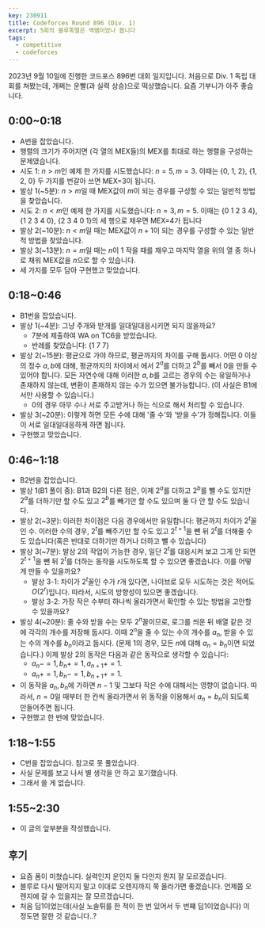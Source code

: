 ```yaml
---
key: 230911
title: Codeforces Round 896 (Div. 1)
excerpt: 5회의 블루똑떨은 액땜이었나 봅니다
tags:
  - competitive
  - codeforces
---
```

2023년 9월 10일에 진행한 코드포스 896번 대회 일지입니다. 처음으로 Div. 1 독립 대회를 쳐봤는데, 개쩌는 운빨(과 실력 상승)으로 떡상했습니다. 요즘 기부니가 아주 좋습니다.

## 0:00~0:18
- A번을 잡았습니다.
- 행렬의 크기가 주어지면 (각 열의 MEX들)의 MEX를 최대로 하는 행렬을 구성하는 문제였습니다.
- 시도 1: $n > m$인 예제 한 가지를 시도했습니다: $n=5, m=3$. 이때는 {0, 1, 2}, {1, 2, 0} 두 가지를 번갈아 쓰면 MEX=3이 됩니다.
- 발상 1(~5분): $n>m$일 때 MEX값이 $m$이 되는 경우를 구성할 수 있는 일반적 방법을 찾았습니다.
- 시도 2: $n<m$인 예제 한 가지를 시도했습니다: $n=3,m=5$. 이때는 {0 1 2 3 4}, {1 2 3 4 0}, {2 3 4 0 1}의 세 행으로 채우면 MEX=4가 됩니다
- 발상 2(~10분): $n<m$일 때는 MEX값이 $n+1$이 되는 경우를 구성할 수 있는 일반적 방법을 찾았습니다.
- 발상 3(~13분): $n=m$일 때는 $n$이 1 작을 때를 채우고 마지막 열을 위의 열 중 하나로 채워 MEX값을 $n$으로 할 수 있습니다.
- 세 가지를 모두 담아 구현했고 맞았습니다.

## 0:18~0:46
- B1번을 잡았습니다.
- 발상 1(~4분): 그냥 주개와 받개를 일대일대응시키면 되지 않을까요?
	- 7분에 제출하여 WA on TC6을 받았습니다.
	- 반례를 찾았습니다: {1 7 7}
- 발상 2(~15분): 평균으로 가야 하므로, 평균까지의 차이를 구해 둡시다. 어떤 0 이상의 정수 $a, b$에 대해, 평균까지의 차이에서 에서 $2^a$를 더하고 $2^b$를 빼서 0을 만들 수 있어야 합니다. 모든 자연수에 대해 이러한 $a, b$를 고르는 경우의 수는 유일하거나 존재하지 않는데, 변환이 존재하지 않는 수가 있으면 불가능합니다. (이 사실은 B1에서만 사용할 수 있습니다.)
	- 0의 경우 아무 수나 서로 주고받거나 하는 식으로 해서 처리할 수 있습니다.
- 발상 3(~20분): 이렇게 하면 모든 수에 대해 '줄 수'와 '받을 수'가 정해집니다. 이들이 서로 일대일대응하게 하면 됩니다.
- 구현했고 맞았습니다.

## 0:46~1:18
- B2번을 잡았습니다.
- 발상 1(B1 풀이 중): B1과 B2의 다른 점은, 이제 $2^a$를 더하고 $2^b$를 뺄 수도 있지만 $2^a$를 더하기만 할 수도 있고 $2^b$를 빼기만 할 수도 있으며 둘 다 안 할 수도 있습니다.
- 발상 2(~3분): 이러한 차이점은 다음 경우에서만 유일합니다: 평균까지 차이가 $2^t$꼴인 수. 이러한 수의 경우, $2^t$를 빼주기만 할 수도 있고 $2^{t+1}$을 뺀 뒤  $2^t$를 더해줄 수도 있습니다(혹은 반대로 더하기만 하거나 더하고 뺄 수 있습니다)
- 발상 3(~7분): 발상 2의 작업이 가능한 경우, 일단 $2^t$를 대응시켜 보고 그게 안 되면 $2^{t+1}$을 뺀 뒤  $2^t$를 더하는 동작을 시도하도록 할 수 있으면 좋겠습니다. 이를 어떻게 만들 수 있을까요?
	- 발상 3-1: 차이가 $2^t$꼴인 수가 $r$개 있다면, 나이브로 모두 시도하는 것은 적어도 $O(2^r)$입니다. 따라서, 시도의 방향성이 있으면 좋겠습니다.
	- 발상 3-2: 가장 작은 수부터 하나씩 올라가면서 확인할 수 있는 방법을 고안할 수 있을까요?
- 발상 4(~20분): 줄 수와 받을 수는 모두 $2^n$꼴이므로, 로그를 씌운 뒤 배열 같은 것에 각각의 개수를 저장해 둡시다. 이때 $2^n$을 줄 수 있는 수의 개수를 $a_n$, 받을 수 있는 수의 개수를 $b_n$이라고 둡시다. (문제 1의 경우, 모든 $n$에 대해 $a_n=b_n$이면 되었습니다.) 이제 발상 2의 동작은 다음과 같은 동작으로 생각할 수 있습니다:
	- $a_n-=1, b_n+=1, a_{n+1}+=1$.
	- $a_n+=1, b_n-=1, b_{n+1}+=1$.
- 이 동작을 $a_n, b_n$에 가하면 $n-1$ 및 그보다 작은 수에 대해서는 영향이 없습니다. 따라서, $n=0$일 때부터 한 칸씩 올라가면서 위 동작을 이용해서 $a_n=b_n$이 되도록 만들어주면 됩니다.
- 구현했고 한 번에 맞았습니다.

## 1:18~1:55
- C번을 잡았습니다. 참고로 못 풀었습니다.
- 사실 문제를 보고 나서 별 생각을 안 하고 포기했습니다.
- 그래서 쓸 게 없습니다.

## 1:55~2:30
- 이 글의 앞부분을 작성했습니다.

## 후기
- 요즘 폼이 미쳤습니다. 실력인지 운인지 둘 다인지 뭔지 잘 모르겠습니다.
- 블루로 다시 떨어지지 말고 이대로 오렌지까지 쭉 올라가면 좋겠습니다. 언제쯤 오렌지에 갈 수 있을지는 잘 모르겠습니다.
- 처음 딥1이었는데(사실 노솔튀를 한 적이 한 번 있어서 두 번쨰 딥1이었습니다) 이 정도면 잘한 것 같습니다..?
